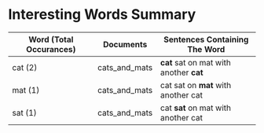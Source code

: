 # Interesting Words Summary
|Word (Total Occurances)|  Documents  |     Sentences Containing The Word      |
|-----------------------|-------------|----------------------------------------|
|cat (2)                |cats_and_mats|**cat** sat on mat  with another **cat**|
|mat (1)                |cats_and_mats|cat sat on **mat**  with another cat    |
|sat (1)                |cats_and_mats|cat **sat** on mat  with another cat    |
